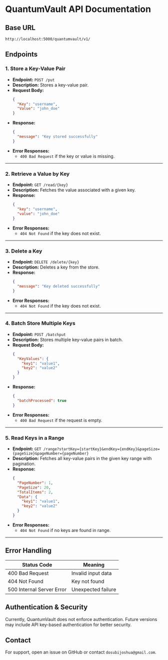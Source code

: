 # QuantumVault API Documentation

## Base URL
```
http://localhost:5000/quantumvault/v1/
```

## Endpoints

### 1. **Store a Key-Value Pair**
- **Endpoint:** `POST /put`
- **Description:** Stores a key-value pair.
- **Request Body:**
  ```json
  {
    "Key": "username",
    "Value": "john_doe"
  }
  ```
- **Response:**
  ```json
  {
    "message": "Key stored successfully"
  }
  ```
- **Error Responses:**
  - `400 Bad Request` if the key or value is missing.

---

### 2. **Retrieve a Value by Key**
- **Endpoint:** `GET /read/{key}`
- **Description:** Fetches the value associated with a given key.
- **Response:**
  ```json
  {
    "key": "username",
    "value": "john_doe"
  }
  ```
- **Error Responses:**
  - `404 Not Found` if the key does not exist.

---

### 3. **Delete a Key**
- **Endpoint:** `DELETE /delete/{key}`
- **Description:** Deletes a key from the store.
- **Response:**
  ```json
  {
    "message": "Key deleted successfully"
  }
  ```
- **Error Responses:**
  - `404 Not Found` if the key does not exist.

---

### 4. **Batch Store Multiple Keys**
- **Endpoint:** `POST /batchput`
- **Description:** Stores multiple key-value pairs in batch.
- **Request Body:**
  ```json
  {
    "KeyValues": {
      "key1": "value1",
      "key2": "value2"
    }
  }
  ```
- **Response:**
  ```json
  {
    "batchProcessed": true
  }
  ```
- **Error Responses:**
  - `400 Bad Request` if the request is empty.

---

### 5. **Read Keys in a Range**
- **Endpoint:** `GET /range?startKey={startKey}&endKey={endKey}&pageSize={pageSize}&pageNumber={pageNumber}`
- **Description:** Fetches all key-value pairs in the given key range with pagination.
- **Response:**
  ```json
  {
    "PageNumber": 1,
    "PageSize": 20,
    "TotalItems": 2,
    "Data": {
      "key1": "value1",
      "key2": "value2"
    }
  }
  ```
- **Error Responses:**
  - `404 Not Found` if no keys are found in range.

---

## Error Handling
| Status Code | Meaning |
|------------|---------|
| 400 Bad Request | Invalid input data |
| 404 Not Found | Key not found |
| 500 Internal Server Error | Unexpected failure |

## Authentication & Security
Currently, QuantumVault does not enforce authentication. Future versions may include API key-based authentication for better security.

## Contact
For support, open an issue on GitHub or contact `dosubijoshua@gmail.com`.

